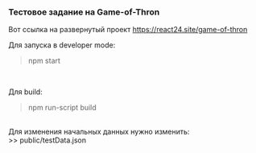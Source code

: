 ### Тестовое задание на Game-of-Thron

Вот ссылка на развернутый проект https://react24.site/game-of-thron

Для запуска в developer mode:</br>
> npm start </br>
</br>

Для build:</br>
> npm run-script build</br>
</br>
Для изменения начальных данных нужно изменить:</br>
>> public/testData.json</br>
